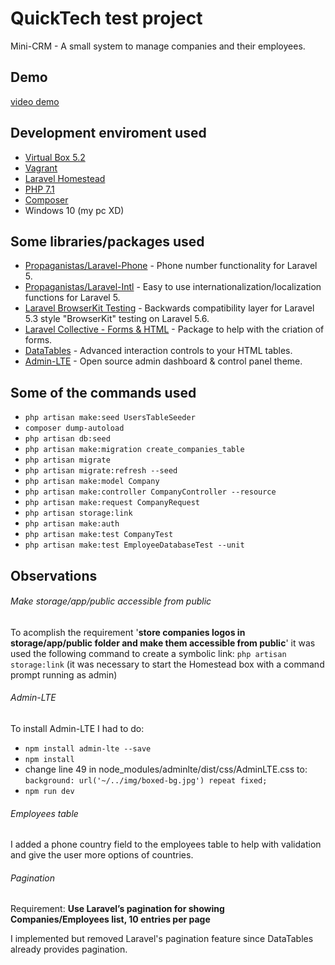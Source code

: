 # QuickTech test project

Mini-CRM - A small system to manage companies and their employees.

## Demo

[video demo](https://www.youtube.com/watch?v=n7dNNRWkNNQ)

## Development enviroment used

- [Virtual Box 5.2](https://www.virtualbox.org/)
- [Vagrant](https://www.vagrantup.com/)
- [Laravel Homestead](https://laravel.com/docs/5.6/homestead)
- [PHP 7.1](http://php.net/archive/2018.php#id2018-03-30-2)
- [Composer](https://getcomposer.org/)
- Windows 10 (my pc XD)

## Some libraries/packages used

- [Propaganistas/Laravel-Phone](https://github.com/Propaganistas/Laravel-Phone) - Phone number functionality for Laravel 5.
- [Propaganistas/Laravel-Intl](https://github.com/Propaganistas/Laravel-Intl) - Easy to use internationalization/localization functions for Laravel 5.
- [Laravel BrowserKit Testing](https://github.com/laravel/browser-kit-testing) - Backwards compatibility layer for Laravel 5.3 style "BrowserKit" testing on Laravel 5.6.
- [Laravel Collective - Forms & HTML](https://laravelcollective.com/docs/master/html) - Package to help with the criation of forms.
- [DataTables](https://datatables.net/) - Advanced interaction controls to your HTML tables.
- [Admin-LTE](https://adminlte.io/) - Open source admin dashboard & control panel theme.

## Some of the commands used

- `php artisan make:seed UsersTableSeeder`
- `composer dump-autoload`
- `php artisan db:seed`
- `php artisan make:migration create_companies_table`
- `php artisan migrate`
- `php artisan migrate:refresh --seed`
- `php artisan make:model Company`
- `php artisan make:controller CompanyController --resource`
- `php artisan make:request CompanyRequest`
- `php artisan storage:link`
- `php artisan make:auth`
- `php artisan make:test CompanyTest`
- `php artisan make:test EmployeeDatabaseTest --unit`

## Observations

###### Make *storage/app/public*  accessible from *public*

To acomplish the requirement '**store companies logos in storage/app/public folder and make them accessible from public**' it was used the following command to create a symbolic link: `php artisan storage:link` (it was necessary to start the Homestead box with a command prompt running as admin)

###### Admin-LTE

To install Admin-LTE I had to do:

- `npm install admin-lte --save`
- `npm install`
- change line 49 in node_modules/adminlte/dist/css/AdminLTE.css to: `background: url('~/../img/boxed-bg.jpg') repeat fixed;`
- `npm run dev`

###### Employees table

I added a phone country field to the employees table to help with validation and give the user more options of countries.

###### Pagination

Requirement: **Use Laravel’s pagination for showing Companies/Employees list, 10 entries per page**

I implemented but removed Laravel's pagination feature since DataTables already provides pagination.

